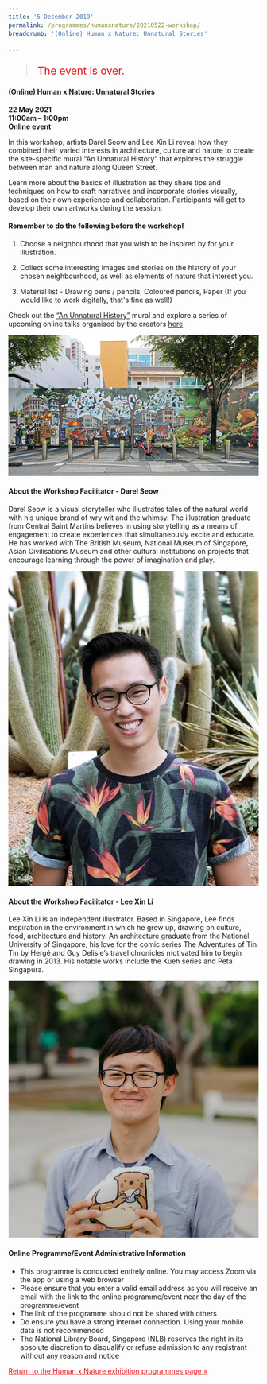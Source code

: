 ```yaml
---
title: '5 December 2019'
permalink: /programmes/humanxnature/20210522-workshop/
breadcrumb: '(Online) Human x Nature: Unnatural Stories'

---
```



<blockquote style="color: #E21216; font-size: 150%;">The event is over.</blockquote>

#### (Online) Human x Nature: Unnatural Stories

__22 May 2021__<br>
__11:00am – 1:00pm__<br>
__Online event__

In this workshop, artists Darel Seow and Lee Xin Li reveal how they combined their varied interests in architecture, culture and nature to create the site-specific mural “An Unnatural History” that explores the struggle between man and nature along Queen Street.

Learn more about the basics of illustration as they share tips and techniques on how to craft narratives and incorporate stories visually, based on their own experience and collaboration. Participants will get to develop their own artworks during the session.

#### Remember to do the following before the workshop!

1. Choose a neighbourhood that you wish to be inspired by for your illustration.

2. Collect some interesting images and stories on the history of your chosen neighbourhood, as well as elements of nature that interest you.

3. Material list - Drawing pens / pencils, Coloured pencils, Paper (If you would like to work digitally, that's fine as well!)

Check out the [“An Unnatural History”](https://unnaturalhistory.sg/) mural and explore a series of upcoming online talks organised by the creators [here](https://www.singaporeartmuseum.sg/art-events/events/conversations-about-conservation).

![A photo of a colourful city-scape mural.](/images/event-images/humanxnature/prog_20210522_wkshop_01.jpg)

#### About the Workshop Facilitator - Darel Seow

Darel Seow is a visual storyteller who illustrates tales of the natural world with his unique brand of wry wit and the whimsy. The illustration graduate from Central Saint Martins believes in using storytelling as a means of engagement to create experiences that simultaneously excite and educate. He has worked with The British Museum, National Museum of Singapore, Asian Civilisations Museum and other cultural institutions on projects that encourage learning through the power of imagination and play.

![A photo Darel Seow.](/images/event-images//humanxnature/prog_20210522_wkshop_02.jpg)

#### About the Workshop Facilitator - Lee Xin Li

Lee Xin Li is an independent illustrator. Based in Singapore, Lee finds inspiration in the environment in which he grew up, drawing on culture, food, architecture and history. An architecture graduate from the National University of Singapore, his love for the comic series The Adventures of Tin Tin by Hergé and Guy Delisle’s travel chronicles motivated him to begin drawing in 2013. His notable works include the Kueh series and Peta Singapura.

![A photo Lee Xin Li.](/images/event-images//humanxnature/prog_20210522_wkshop_03.jpg)

#### Online Programme/Event Administrative Information

- This programme is conducted entirely online. You may access Zoom via the app or using a web browser
- Please ensure that you enter a valid email address as you will receive an email with the link to the online programme/event near the day of the programme/event
- The link of the programme should not be shared with others
- Do ensure you have a strong internet connection. Using your mobile data is not recommended
- The National Library Board, Singapore (NLB) reserves the right in its absolute discretion to disqualify or refuse admission to any registrant without any reason and notice

<a href="/exhibitions/past-exhibitions/humanxnature/programmes/" style="color:#E21216;">Return to the Human x Nature exhibition programmes page &#187;</a>
